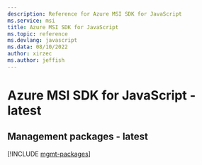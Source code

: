 ```yaml
---
description: Reference for Azure MSI SDK for JavaScript
ms.service: msi
title: Azure MSI SDK for JavaScript
ms.topic: reference
ms.devlang: javascript
ms.data: 08/10/2022
author: xirzec
ms.author: jeffish
---
```

# Azure MSI SDK for JavaScript - latest

## Management packages - latest
[!INCLUDE [mgmt-packages](msi-mgmt-index.md)]